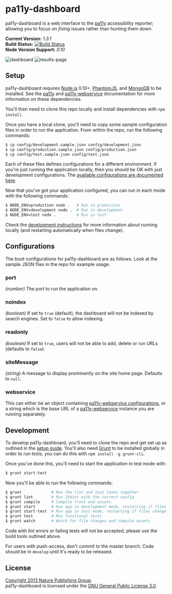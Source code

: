 pa11y-dashboard
===============

pa11y-dashboard is a web interface to the [pa11y][pa11y] accessibility reporter; allowing you to focus on *fixing* issues rather than hunting them down.

**Current Version:** *1.3.1*  
**Build Status:** [![Build Status][travis-img]][travis]  
**Node Version Support:** *0.10*


![dashboard](https://f.cloud.github.com/assets/1225142/1549567/f0361e72-4de8-11e3-8d14-3fe6900cc15d.jpg)
![results-page](https://f.cloud.github.com/assets/1225142/1549568/f225aa54-4de8-11e3-8b25-ef2f405997a3.jpg)


Setup
-----

pa11y-dashboard requires [Node.js][node] 0.10+, [PhantomJS][phantom], and [MongoDB][mongo] to be installed. See the [pa11y][pa11y] and [pa11y-webservice][pa11y-webservice] documentation for more information on these dependencies.

You'll then need to clone this repo locally and install dependencies with `npm install`.

Once you have a local clone, you'll need to copy some sample configuration files in order to run the application. From within the repo, run the following commands:

```sh
$ cp config/development.sample.json config/development.json
$ cp config/production.sample.json config/production.json
$ cp config/test.sample.json config/test.json
```

Each of these files defines configurations for a different environment. If you're just running the application locally, then you should be OK with just development configurations. The [available configurations are documented here](#configurations).

Now that you've got your application configured, you can run in each mode with the following commands:

```sh
$ NODE_ENV=production node .   # Run in production
$ NODE_ENV=development node .  # Run in development
$ NODE_ENV=test node .         # Run in test
```

Check the [development instructions](#development) for more information about running locally (and restarting automatically when files change).


Configurations
--------------

The boot configurations for pa11y-dashboard are as follows. Look at the sample JSON files in the repo for example usage.

### port
*(number)* The port to run the application on.

### noindex
*(boolean)* If set to `true` (default), the dashboard will not be indexed by search engines. Set to `false` to allow indexing.

### readonly
*(boolean)* If set to `true`, users will not be able to add, delete or run URLs (defaults to `false`).

### siteMessage
*(string)* A message to display prominently on the site home page. Defaults to `null`.

### webservice
This can either be an object containing [pa11y-webservice configurations][pa11y-webservice-config], or a string which is the base URL of a [pa11y-webservice][pa11y-webservice] instance you are running separately.


Development
-----------

To develop pa11y-dashboard, you'll need to clone the repo and get set up as outlined in the [setup guide](#setup). You'll also need [Grunt][grunt] to be installed globally in order to run tests, you can do this with `npm install -g grunt-cli`.

Once you've done this, you'll need to start the application in test mode with:

```sh
$ grunt start-test
```

Now you'll be able to run the following commands:

```sh
$ grunt             # Run the lint and test tasks together
$ grunt lint        # Run JSHint with the correct config
$ grunt compile     # Compile front-end assets
$ grunt start       # Run app in development mode, restarting if files change
$ grunt start-test  # Run app in test mode, restarting if files change
$ grunt test        # Run functional tests
$ grunt watch       # Watch for file changes and compile assets
```

Code with lint errors or failing tests will not be accepted, please use the build tools outlined above.

For users with push-access, don't commit to the master branch. Code should be in `develop` until it's ready to be released.


License
-------

[Copyright 2013 Nature Publishing Group](LICENSE.txt).  
pa11y-dashboard is licensed under the [GNU General Public License 3.0][gpl].



[gpl]: http://www.gnu.org/licenses/gpl-3.0.html
[grunt]: http://gruntjs.com/
[mongo]: http://www.mongodb.org/
[node]: http://nodejs.org/
[pa11y]: https://github.com/nature/pa11y
[pa11y-webservice]: https://github.com/nature/pa11y-webservice
[pa11y-webservice-config]: https://github.com/nature/pa11y-webservice#configurations
[phantom]: http://phantomjs.org/
[travis]: https://travis-ci.org/nature/pa11y-dashboard
[travis-img]: https://travis-ci.org/nature/pa11y-dashboard.png?branch=master
